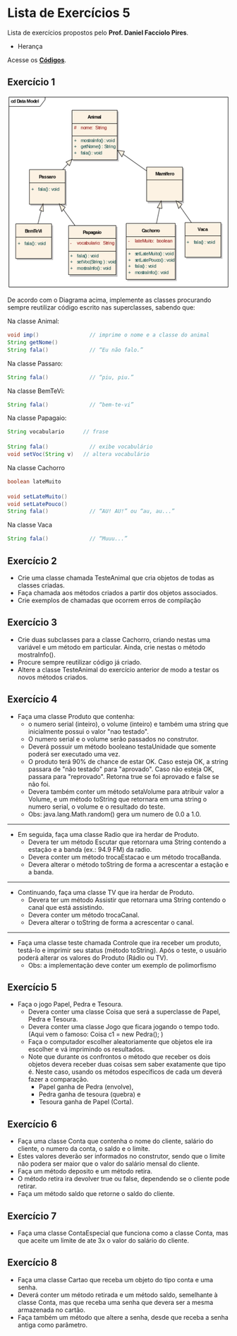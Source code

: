 # Lista de Exercícios 5

Lista de exercícios propostos pelo **Prof. Daniel Facciolo Pires**.

+ Herança

Acesse os **[Códigos](https://github.com/getuliovinicius/programacao.orientada.objeto)**.

## Exercício 1

![Diagrama de Classes](img/lista5exe1.png)

De acordo com o Diagrama acima, implemente as classes procurando sempre reutilizar código escrito nas superclasses, sabendo que:

Na classe Animal:

```Java
void imp()                // imprime o nome e a classe do animal
String getNome()
String fala()             // “Eu não falo.”
```

Na classe Passaro:

```Java
String fala()             // “piu, piu.”
```

Na classe BemTeVi:

```Java
String fala()             // “bem-te-vi”
```

Na classe Papagaio:

```Java
String vocabulario      // frase

String fala()             // exibe vocabulário
void setVoc(String v)   // altera vocabulário
```

Na classe Cachorro

```Java
boolean lateMuito

void setLateMuito()
void setLatePouco()
String fala()             // “AU! AU!” ou “au, au...”
```

Na classe Vaca

```Java
String fala()             // “Muuu...”
```

## Exercício 2

+ Crie uma classe chamada TesteAnimal que cria objetos de todas as classes criadas.
+ Faça chamada aos métodos criados a partir dos objetos associados.
+ Crie exemplos de chamadas que ocorrem erros de compilação

## Exercício 3

+ Crie duas subclasses para a classe Cachorro, criando nestas uma variável e um método em particular. Ainda, crie nestas o método mostraInfo().
+ Procure sempre reutilizar código já criado.
+ Altere a classe TesteAnimal do exercício anterior de modo a testar os novos métodos criados.

## Exercício 4

+ Faça uma classe Produto que contenha:
    - o numero serial (inteiro), o volume (inteiro) e também uma string que inicialmente possui o valor "nao testado".
    - O numero serial e o volume serão passados no construtor.
    - Deverá possuir um método booleano testaUnidade que somente poderá ser executado uma vez.
    - O produto terá 90% de chance de estar OK. Caso esteja OK, a string passara de "não testado" para "aprovado". Caso não esteja OK, passara para "reprovado". Retorna true se foi aprovado e false se não foi.
    - Devera também conter um método setaVolume para atribuir valor a Volume, e um método toString que retornara em uma string o numero serial, o volume e o resultado do teste.
    - Obs: java.lang.Math.random() gera um numero de 0.0 a 1.0.

-----

+ Em seguida, faça uma classe Radio que ira herdar de Produto.
    - Devera ter um método Escutar que retornara uma String contendo a estação e a banda (ex.: 94.9 FM) da radio.
    - Devera conter um método trocaEstacao e um método trocaBanda.
    - Devera alterar o método toString de forma a acrescentar a estação e a banda.

-----

+ Continuando, faça uma classe TV que ira herdar de Produto.
    - Devera ter um método Assistir que retornara uma String contendo o canal que está assistindo.
    - Devera conter um método trocaCanal.
    - Devera alterar o toString de forma a acrescentar o canal.

-----

+ Faça uma classe teste chamada Controle que ira receber um produto, testá-lo e imprimir seu status (método toString). Após o teste, o usuário poderá alterar os valores do Produto (Rádio ou TV).
    - Obs: a implementação deve conter um exemplo de polimorfismo

## Exercício 5

+ Faça o jogo Papel, Pedra e Tesoura.
    - Devera conter uma classe Coisa que será a superclasse de Papel, Pedra e Tesoura.
    - Devera conter uma classe Jogo que ficara jogando o tempo todo. (Aqui vem o famoso: Coisa c1 = new Pedra(); )
    - Faça o computador escolher aleatoriamente que objetos ele ira escolher e vá imprimindo os resultados.
    - Note que durante os confrontos o método que receber os dois objetos devera receber duas coisas sem saber exatamente que tipo é. Neste caso, usando os métodos específicos de cada um deverá fazer a comparação.
        - Papel ganha de Pedra (envolve),
        - Pedra ganha de tesoura (quebra) e
        - Tesoura ganha de Papel (Corta).

## Exercício 6

+ Faça uma classe Conta que contenha o nome do cliente, salário do cliente, o numero da conta, o saldo e o limite.
+ Estes valores deverão ser informados no construtor, sendo que o limite não podera ser maior que o valor do salário mensal do cliente.
+ Faça um método deposito e um método retira.
+ O método retira ira devolver true ou false, dependendo se o cliente pode retirar.
+ Faça um método saldo que retorne o saldo do cliente.

## Exercício 7

+ Faça uma classe ContaEspecial que funciona como a classe Conta, mas que aceite um limite de ate 3x o valor do salário do cliente.

## Exercício 8

+ Faça uma classe Cartao que receba um objeto do tipo conta e uma senha.
+ Deverá conter um método retirada e um método saldo, semelhante à classe Conta, mas que receba uma senha que devera ser a mesma armazenada no cartão.
+ Faça também um método que altere a senha, desde que receba a senha antiga como parâmetro.
